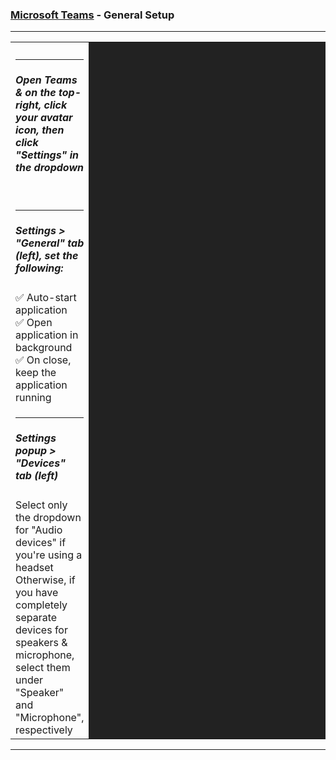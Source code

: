 <h3><a href="https://products.office.com/en-us/microsoft-teams/download-app">Microsoft Teams</a> - General Setup</h3>
<hr />
<table>
<tr><td style="max-width:500px;">
<hr />
<h5>Open Teams & on the top-right, click your avatar icon, then click "Settings" in the dropdown</h5>
</td><td style="height:250px; width:500px; min-width:500px; min-height:175px; background:#222222;">
<br />
<br />
<br />
<br />
<br />
</td></tr>
<tr><td style="max-width:500px;">
<hr />
<h5>Settings > "General" tab (left), set the following:</h5>
✅ Auto-start application<br />
✅ Open application in background<br />
✅ On close, keep the application running<br />
</td><td style="height:250px; width:500px; min-width:500px; min-height:175px; background:#222222;">
<br />
<br />
<br />
<br />
<br />
</td></tr>
<tr><td style="max-width:500px;">
<hr />
<h5>Settings popup > "Devices" tab (left)</h5>
Select only the dropdown for "Audio devices" if you're using a headset
Otherwise, if you have completely separate devices for speakers & microphone, select them under "Speaker" and "Microphone", respectively
</td><td style="height:250px; width:500px; min-width:500px; min-height:175px; background:#222222;">
<br />
<br />
<br />
<br />
<br />
</td></tr>
</table>
<hr />
<br />